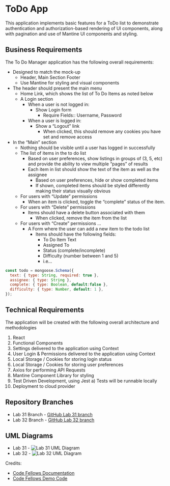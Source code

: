 # ToDo App

This application implements basic features for a ToDo list to demonstrate authentication and authorization-based rendering of UI components, along with pagination and use of Mantine UI components and styling.

## Business Requirements

The To Do Manager application has the following overall requirements:

- Designed to match the mock-up
  - Header, Main Section Footer
  - Use Mantine for styling and visual components
- The header should present the main menu
  - Home Link, which shows the list of To Do Items as noted below
  - A Login section
    - When a user is not logged in:
      - Show Login form
        - Require Fields:: Username, Password
    - When a user is logged in:
      - Show a “Logout” link
        - When clicked, this should remove any cookies you have set and remove access
- In the “Main” section
  - Nothing should be visible until a user has logged in successfully
  - The list of items in the to do list
    - Based on user preferences, show listings in groups of (3, 5, etc) and provide the ability to view multiple “pages” of results
    - Each item in list should show the text of the item as well as the assignee
      - Based on user preferences, hide or show completed items
      - If shown, completed items should be styled differently making their status visually obvious
  - For users with “Update” permissions
    - When an item is clicked, toggle the “complete” status of the item.
  - For users with “Delete” permissions
    - Items should have a delete button associated with them
      - When clicked, remove the item from the list
  - For users with “Create” permissions …
    - A Form where the user can add a new item to the todo list
      - Items should have the following fields:
        - To Do Item Text
        - Assigned To
        - Status (complete/incomplete)
        - Difficulty (number between 1 and 5)
        - i.e...

``` JavaScript
const todo = mongoose.Schema({
  text: { type: String, required: true },
  assignee: { type: String },
  complete: { type: Boolean, default:false },
  difficulty: { type: Number, default: 1 },
});
```

## Technical Requirements

The application will be created with the following overall architecture and methodologies

1) React
2) Functional Components
3) Settings delivered to the application using Context
4) User Login & Permissions delivered to the application using Context
5) Local Storage / Cookies for storing login status
6) Local Storage / Cookies for storing user preferences
7) Axios for performing API Requests
8) Mantine Component Library for styling
9) Test Driven Development, using Jest
  a) Tests will be runnable locally
10) Deployment to cloud provider

## Repository Branches

- Lab 31 Branch - [GitHub Lab 31 branch](https://github.com/brandenge/todo-app/tree/context-settings)
- Lab 32 Branch - [GitHub Lab 32 branch](https://github.com/brandenge/todo-app/tree/context-settings)

## UML Diagrams

- Lab 31 - ![Lab 31 UML Diagram](uml31.png)
- Lab 32 - ![Lab 32 UML Diagram](uml32.png)

Credits:

- [Code Fellows Documentation](https://rkgallaway.github.io/module-7/curriculum/apps-and-libraries/todo/)
- [Code Fellows Demo Code](https://github.com/codefellows/seattle-code-javascript-401d48/tree/main/class-31/inclass-demo)

